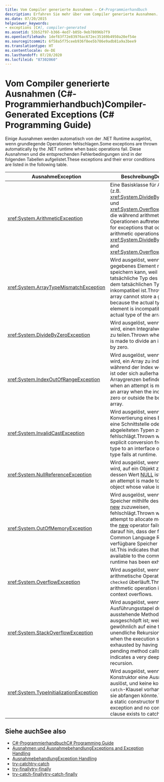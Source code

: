 ```yaml
---
title: Vom Compiler generierte Ausnahmen – C#-Programmierhandbuch
description: Erfahren Sie mehr über vom Compiler generierte Ausnahmen. Hier finden Sie eine Liste mit automatisch ausgelösten Ausnahmen und den zugehörigen Fehlerbedingungen.
ms.date: 07/20/2015
helpviewer_keywords:
- exceptions [C#], compiler-generated
ms.assetid: 53b52f97-b366-4ed7-b05b-9eb78096b7f9
ms.openlocfilehash: 1def83f72e83976ac672ec35169b4950a20ef54e
ms.sourcegitcommit: 6f58a5f75ceeb936f8ee5b786e9adb81a9a3bee9
ms.translationtype: HT
ms.contentlocale: de-DE
ms.lasthandoff: 07/28/2020
ms.locfileid: "87302060"
---
```

# <a name="compiler-generated-exceptions-c-programming-guide"></a><span data-ttu-id="acc0e-104">Vom Compiler generierte Ausnahmen (C#-Programmierhandbuch)</span><span class="sxs-lookup"><span data-stu-id="acc0e-104">Compiler-Generated Exceptions (C# Programming Guide)</span></span>

<span data-ttu-id="acc0e-105">Einige Ausnahmen werden automatisch von der .NET Runtime ausgelöst, wenn grundlegende Operationen fehlschlagen.</span><span class="sxs-lookup"><span data-stu-id="acc0e-105">Some exceptions are thrown automatically by the .NET runtime when basic operations fail.</span></span> <span data-ttu-id="acc0e-106">Diese Ausnahmen und die entsprechenden Fehlerbedingungen sind in der folgenden Tabellen aufgelistet.</span><span class="sxs-lookup"><span data-stu-id="acc0e-106">These exceptions and their error conditions are listed in the following table.</span></span>  
  
|<span data-ttu-id="acc0e-107">Ausnahme</span><span class="sxs-lookup"><span data-stu-id="acc0e-107">Exception</span></span>|<span data-ttu-id="acc0e-108">Beschreibung</span><span class="sxs-lookup"><span data-stu-id="acc0e-108">Description</span></span>|  
|---------------|-----------------|  
|<xref:System.ArithmeticException>|<span data-ttu-id="acc0e-109">Eine Basisklasse für Ausnahmen (z.B. <xref:System.DivideByZeroException> und <xref:System.OverflowException>), die während arithmetischer Operationen auftreten.</span><span class="sxs-lookup"><span data-stu-id="acc0e-109">A base class for exceptions that occur during arithmetic operations, such as <xref:System.DivideByZeroException> and <xref:System.OverflowException>.</span></span>|  
|<xref:System.ArrayTypeMismatchException>|<span data-ttu-id="acc0e-110">Wird ausgelöst, wenn ein Array ein gegebenes Element nicht speichern kann, weil der tatsächliche Typ des Element mit dem tatsächlichen Typs des Arrays inkompatibel ist.</span><span class="sxs-lookup"><span data-stu-id="acc0e-110">Thrown when an array cannot store a given element because the actual type of the element is incompatible with the actual type of the array.</span></span>|  
|<xref:System.DivideByZeroException>|<span data-ttu-id="acc0e-111">Wird ausgelöst, wenn versucht wird, einen Integralwert durch null zu teilen.</span><span class="sxs-lookup"><span data-stu-id="acc0e-111">Thrown when an attempt is made to divide an integral value by zero.</span></span>|  
|<xref:System.IndexOutOfRangeException>|<span data-ttu-id="acc0e-112">Wird ausgelöst, wenn versucht wird, ein Array zu indizieren, während der Index weniger als null ist oder sich außerhalb der Arraygrenzen befindet.</span><span class="sxs-lookup"><span data-stu-id="acc0e-112">Thrown when an attempt is made to index an array when the index is less than zero or outside the bounds of the array.</span></span>|  
|<xref:System.InvalidCastException>|<span data-ttu-id="acc0e-113">Wird ausgelöst, wenn eine explizite Konvertierung eines Basistyps in eine Schnittstelle oder in einen abgeleiteten Typen zur Laufzeit fehlschlägt.</span><span class="sxs-lookup"><span data-stu-id="acc0e-113">Thrown when an explicit conversion from a base type to an interface or to a derived type fails at runtime.</span></span>|  
|<xref:System.NullReferenceException>|<span data-ttu-id="acc0e-114">Wird ausgelöst, wenn versucht wird, auf ein Objekt zu verweisen, dessen Wert [NULL](../../language-reference/keywords/null.md) ist.</span><span class="sxs-lookup"><span data-stu-id="acc0e-114">Thrown when an attempt is made to reference an object whose value is [null](../../language-reference/keywords/null.md).</span></span>|  
|<xref:System.OutOfMemoryException>|<span data-ttu-id="acc0e-115">Wird ausgelöst, wenn der Versuch, Speicher mithilfe des Operators [new](../../language-reference/operators/new-operator.md) zuzuweisen, fehlschlägt.</span><span class="sxs-lookup"><span data-stu-id="acc0e-115">Thrown when an attempt to allocate memory using the [new](../../language-reference/operators/new-operator.md) operator fails.</span></span> <span data-ttu-id="acc0e-116">Dies weist darauf hin, dass der für die Common Language Runtime verfügbare Speicher ausgeschöpft ist.</span><span class="sxs-lookup"><span data-stu-id="acc0e-116">This indicates that the memory available to the common language runtime has been exhausted.</span></span>|  
|<xref:System.OverflowException>|<span data-ttu-id="acc0e-117">Wird ausgelöst, wenn eine arithmetische Operation im Kontext `checked` überläuft.</span><span class="sxs-lookup"><span data-stu-id="acc0e-117">Thrown when an arithmetic operation in a `checked` context overflows.</span></span>|  
|<xref:System.StackOverflowException>|<span data-ttu-id="acc0e-118">Wird ausgelöst, wenn der Ausführungsstapel durch zu viele ausstehende Methodenaufrufe ausgeschöpft ist; weist für gewöhnlich auf eine tiefe oder unendliche Rekursion hin.</span><span class="sxs-lookup"><span data-stu-id="acc0e-118">Thrown when the execution stack is exhausted by having too many pending method calls; usually indicates a very deep or infinite recursion.</span></span>|  
|<xref:System.TypeInitializationException>|<span data-ttu-id="acc0e-119">Wird ausgelöst, wenn ein statischer Konstruktor eine Ausnahme auslöst, und keine kompatiblen `catch`-Klausel vorhanden ist, die sie abfangen könnte.</span><span class="sxs-lookup"><span data-stu-id="acc0e-119">Thrown when a static constructor throws an exception and no compatible `catch` clause exists to catch it.</span></span>|  
  
## <a name="see-also"></a><span data-ttu-id="acc0e-120">Siehe auch</span><span class="sxs-lookup"><span data-stu-id="acc0e-120">See also</span></span>

- [<span data-ttu-id="acc0e-121">C#-Programmierhandbuch</span><span class="sxs-lookup"><span data-stu-id="acc0e-121">C# Programming Guide</span></span>](../index.md)
- [<span data-ttu-id="acc0e-122">Ausnahmen und Ausnahmebehandlung</span><span class="sxs-lookup"><span data-stu-id="acc0e-122">Exceptions and Exception Handling</span></span>](./index.md)
- [<span data-ttu-id="acc0e-123">Ausnahmebehandlung</span><span class="sxs-lookup"><span data-stu-id="acc0e-123">Exception Handling</span></span>](./exception-handling.md)
- [<span data-ttu-id="acc0e-124">try-catch</span><span class="sxs-lookup"><span data-stu-id="acc0e-124">try-catch</span></span>](../../language-reference/keywords/try-catch.md)
- [<span data-ttu-id="acc0e-125">try-finally</span><span class="sxs-lookup"><span data-stu-id="acc0e-125">try-finally</span></span>](../../language-reference/keywords/try-finally.md)
- [<span data-ttu-id="acc0e-126">try-catch-finally</span><span class="sxs-lookup"><span data-stu-id="acc0e-126">try-catch-finally</span></span>](../../language-reference/keywords/try-catch-finally.md)
